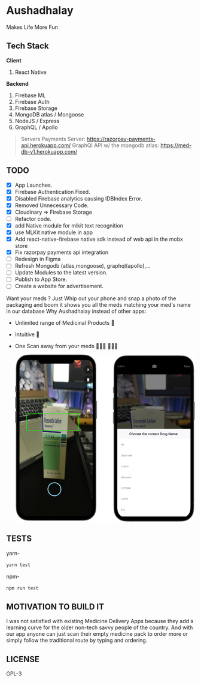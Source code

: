 # Aushadhalay

Makes Life More Fun

## Tech Stack

**Client**

1. React Native

**Backend**

1. Firebase ML
2. Firebase Auth
3. Firebase Storage
4. MongoDB atlas / Mongoose
5. NodeJS / Express
6. GraphQL / Apollo 

> Servers
> Payments Server: <https://razorpay-payments-api.herokuapp.com/>
> GraphQl API w/ the mongodb atlas: <https://med-db-v1.herokuapp.com/>


## TODO

- [x] App Launches.
- [x] Firebase Authentication Fixed.
- [x] Disabled Firebase analytics causing IDBIndex Error.
- [x] Removed Unnecessary Code.
- [x] Cloudinary => Firebase Storage
- [ ] Refactor code.
- [x] add Native module for mlkit text recognition
- [x] use MLKit native module in app
- [x] Add react-native-firebase native sdk instead of web api in the mobx store
- [x] Fix razorpay payments api integration
- [ ] Redesign in Figma
- [ ] Refresh Mongodb (atlas,mongoose), graphql(apollo),...
- [ ] Update Modules to the latest version.
- [ ] Publish to App Store.
- [ ] Create a website for advertisement.

Want your meds ? Just Whip out your phone and snap a photo of the packaging and boom it shows you all the meds matching your med's name in our database
Why Aushadhalay instead of other apps:

- Unlimited range of Medicinal Products 💊
- Intuitive 🐝
- One Scan away from your meds 🕵🏼‍♀️ 🕵🏼‍♂️

   ![Scanned](assets/mockups/mockups.png?raw=true)

## TESTS

yarn-

```bash
yarn test
```

npm-

```bash
npm run test
```

## MOTIVATION TO BUILD IT

I was not satisfied with existing Medicine Delivery Apps because they add a learning curve for the older non-tech savvy people of the country.
And with our app anyone can just scan their empty medicine pack to order more or simply follow the traditional route by typing and ordering.

## LICENSE

GPL-3
